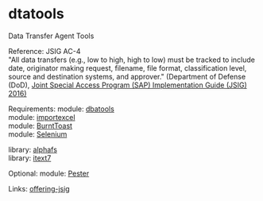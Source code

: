# dtatools
Data Transfer Agent Tools  

Reference: JSIG AC-4  
"All data transfers (e.g., low to high, high to low) must be tracked to include date, originator 
making request, filename, file format, classification level, source and destination systems, 
and approver." (Department of Defense (DoD), [Joint Special Access Program (SAP) Implementation Guide (JSIG) 2016)](https://www.dcsa.mil/portals/91/documents/ctp/nao/JSIG_2016April11_Final_(53Rev4).pdf)  

Requirements: 
  module:  [dbatools](https://github.com/dataplat/dbatools)  
  module:  [importexcel](https://github.com/dfinke/ImportExcel)  
  module:  [BurntToast](https://www.powershellgallery.com/packages/BurntToast/0.8.5)  
  module:  [Selenium](https://www.powershellgallery.com/packages/Selenium/3.0.1)  
  
  library: [alphafs](http://alphafs.alphaleonis.com/)  
  library: [itext7](https://itextpdf.com/)  
  
Optional:
  module: [Pester](https://github.com/pester/Pester)  
  
Links:
  [offering-jsig](https://learn.microsoft.com/en-us/azure/compliance/offerings/offering-jsig)  

